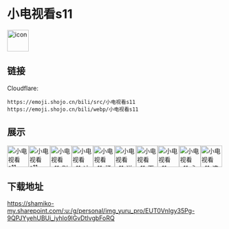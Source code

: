 # 小电视看s11
<img src="https://emoji.shojo.cn/bili/src/小电视看s11/icon.png" width="50" height="50" alt="icon">

## 链接
Cloudflare:
```
https://emoji.shojo.cn/bili/src/小电视看s11
https://emoji.shojo.cn/bili/webp/小电视看s11
```
## 展示
<img src="https://emoji.shojo.cn/bili/src/小电视看s11/小电视看s11-666.png" width="50" height="50" alt="小电视看s11-666"><img src="https://emoji.shojo.cn/bili/src/小电视看s11/小电视看s11-MVP.png" width="50" height="50" alt="小电视看s11-MVP"><img src="https://emoji.shojo.cn/bili/src/小电视看s11/小电视看s11-别浪.png" width="50" height="50" alt="小电视看s11-别浪"><img src="https://emoji.shojo.cn/bili/src/小电视看s11/小电视看s11-冲冲冲.png" width="50" height="50" alt="小电视看s11-冲冲冲"><img src="https://emoji.shojo.cn/bili/src/小电视看s11/小电视看s11-打call.png" width="50" height="50" alt="小电视看s11-打call"><img src="https://emoji.shojo.cn/bili/src/小电视看s11/小电视看s11-逆风翻盘.png" width="50" height="50" alt="小电视看s11-逆风翻盘"><img src="https://emoji.shojo.cn/bili/src/小电视看s11/小电视看s11-下次一定.png" width="50" height="50" alt="小电视看s11-下次一定"><img src="https://emoji.shojo.cn/bili/src/小电视看s11/小电视看s11-一起看.png" width="50" height="50" alt="小电视看s11-一起看"><img src="https://emoji.shojo.cn/bili/src/小电视看s11/小电视看s11-永远的神.png" width="50" height="50" alt="小电视看s11-永远的神"><img src="https://emoji.shojo.cn/bili/src/小电视看s11/小电视看s11-这合理么.png" width="50" height="50" alt="小电视看s11-这合理么">

## 下载地址

https://shamiko-my.sharepoint.com/:u:/g/personal/img_yuru_pro/EUT0VnIgy35Pg-9QPJYyehUBUi_iyhlo9lGvDtIvgbFoRQ